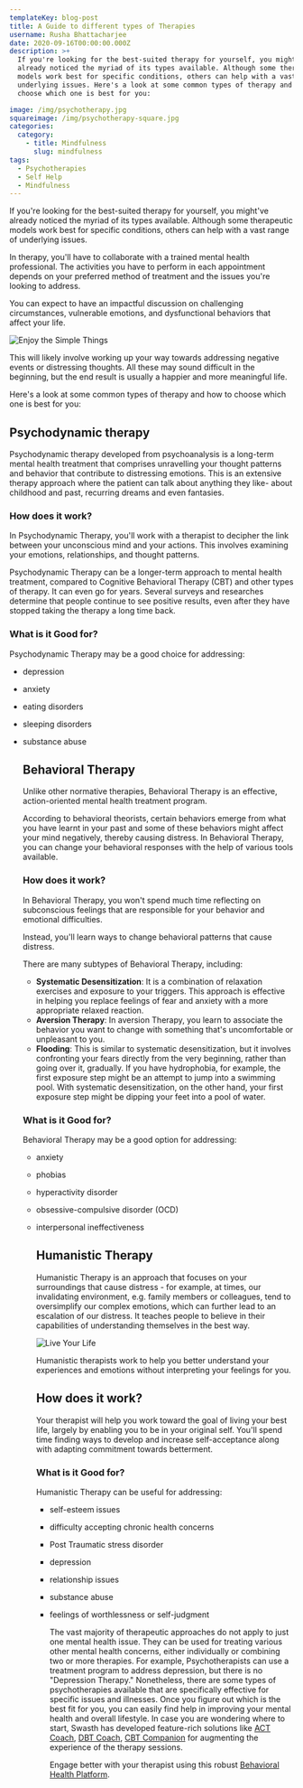 ```yaml
---
templateKey: blog-post
title: A Guide to different types of Therapies
username: Rusha Bhattacharjee
date: 2020-09-16T00:00:00.000Z
description: >+
  If you're looking for the best-suited therapy for yourself, you might've
  already noticed the myriad of its types available. Although some therapeutic
  models work best for specific conditions, others can help with a vast range of
  underlying issues. Here's a look at some common types of therapy and how to
  choose which one is best for you: 

image: /img/psychotherapy.jpg
squareimage: /img/psychotherapy-square.jpg
categories:
  category:
    - title: Mindfulness
      slug: mindfulness
tags:
  - Psychotherapies
  - Self Help
  - Mindfulness
---
```

<!--StartFragment-->

If you're looking for the best-suited therapy for yourself, you might've already noticed the myriad of its types available. Although some therapeutic models work best for specific conditions, others can help with a vast range of underlying issues.

In therapy, you'll have to collaborate with a trained mental health professional. The activities you have to perform in each appointment depends on your preferred method of treatment and the issues you're looking to address.

You can expect to have an impactful discussion on challenging circumstances, vulnerable emotions, and dysfunctional behaviors that affect your life.

![Enjoy the Simple Things](/img/enjoy-the-simple-things.jpg "Enjoy the Simple Things")

This will likely involve working up your way towards addressing negative events or distressing thoughts. All these may sound difficult in the beginning, but the end result is usually a happier and more meaningful life.

Here's a look at some common types of therapy and how to choose which one is best for you:

<!--StartFragment-->

## Psychodynamic therapy

Psychodynamic therapy developed from psychoanalysis is a long-term mental health treatment that comprises unravelling your thought patterns and behavior that contribute to distressing emotions. This is an extensive therapy approach where the patient can talk about anything they like- about childhood and past, recurring dreams and even fantasies.

### How does it work?

In Psychodynamic Therapy, you'll work with a therapist to decipher the link between your unconscious mind and your actions. This involves examining your emotions, relationships, and thought patterns.

Psychodynamic Therapy can be a longer-term approach to mental health treatment, compared to Cognitive Behavioral Therapy (CBT) and other types of therapy. It can even go for years. Several surveys and researches determine that people continue to see positive results, even after they have stopped taking the therapy a long time back.

### What is it Good for?

Psychodynamic Therapy may be a good choice for addressing:

* depression
* anxiety
* eating disorders
* sleeping disorders
* substance abuse

  ## Behavioral Therapy<!--StartFragment-->

  Unlike other normative therapies, Behavioral Therapy is an effective, action-oriented mental health treatment program.

  According to behavioral theorists, certain behaviors emerge from what you have learnt in your past and some of these behaviors might affect your mind negatively, thereby causing distress. In Behavioral Therapy, you can change your behavioral responses with the help of various tools available.

  ### How does it work?

  In Behavioral Therapy, you won't spend much time reflecting on subconscious feelings that are responsible for your behavior and emotional difficulties.

  Instead, you'll learn ways to change behavioral patterns that cause distress.

  There are many subtypes of Behavioral Therapy, including:

  * **Systematic Desensitization**: It is a combination of relaxation exercises and exposure to your triggers. This approach is effective in helping you replace feelings of fear and anxiety with a more appropriate relaxed reaction.
  * **Aversion Therapy**: In aversion Therapy, you learn to associate the behavior you want to change with something that's uncomfortable or unpleasant to you.
  * **Flooding**: This is similar to systematic desensitization, but it involves confronting your fears directly from the very beginning, rather than going over it, gradually. If you have hydrophobia, for example, the first exposure step might be an attempt to jump into a swimming pool. With systematic desensitization, on the other hand, your first exposure step might be dipping your feet into a pool of water.

  ### What is it Good for?

  Behavioral Therapy may be a good option for addressing:

  * anxiety
  * phobias
  * hyperactivity disorder
  * obsessive-compulsive disorder (OCD)
  * interpersonal ineffectiveness

    ## Humanistic Therapy

    Humanistic Therapy is an approach that focuses on your surroundings that cause distress - for example, at times, our invalidating environment, e.g. family members or colleagues, tend to oversimplify our complex emotions, which can further lead to an escalation of our distress. It teaches people to believe in their capabilities of understanding themselves in the best way.

    ![Live Your Life](/img/live-your-life.jpg "Live Your Life")

    Humanistic therapists work to help you better understand your experiences and emotions without interpreting your feelings for you.

    ## How does it work?

    Your therapist will help you work toward the goal of living your best life, largely by enabling you to be in your original self. You'll spend time finding ways to develop and increase self-acceptance along with adapting commitment towards betterment.

    ### What is it Good for?

    Humanistic Therapy can be useful for addressing:

    * self-esteem issues
    * difficulty accepting chronic health concerns
    * Post Traumatic stress disorder
    * depression
    * relationship issues
    * substance abuse
    * feelings of worthlessness or self-judgment

      The vast majority of therapeutic approaches do not apply to just one mental health issue. They can be used for treating various other mental health concerns, either individually or combining two or more therapies. For example, Psychotherapists can use a treatment program to address depression, but there is no "Depression Therapy." Nonetheless, there are some types of psychotherapies available that are specifically effective for specific issues and illnesses. Once you figure out which is the best fit for you, you can easily find help in improving your mental health and overall lifestyle. In case you are wondering where to start, Swasth has developed feature-rich solutions like [ACT Coach](https://www.swasth.co/act-coach/), [DBT Coach](https://www.swasth.co/dbt-coach/), [CBT Companion](https://www.swasth.co/cbt-companion/) for augmenting the experience of the therapy sessions.

      Engage better with your therapist using this robust [Behavioral Health Platform](https://www.swasth.co/).

<!--EndFragment-->

<!--EndFragment-->